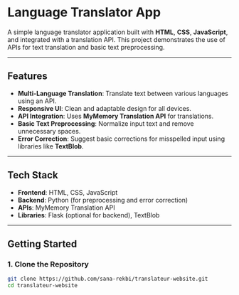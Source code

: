 # Language Translator App

A simple language translator application built with **HTML**, **CSS**, **JavaScript**, and integrated with a translation API. This project demonstrates the use of APIs for text translation and basic text preprocessing.

---

## Features
- **Multi-Language Translation**: Translate text between various languages using an API.
- **Responsive UI**: Clean and adaptable design for all devices.
- **API Integration**: Uses **MyMemory Translation API** for translations.
- **Basic Text Preprocessing**: Normalize input text and remove unnecessary spaces.
- **Error Correction**: Suggest basic corrections for misspelled input using libraries like **TextBlob**.

---

## Tech Stack
- **Frontend**: HTML, CSS, JavaScript
- **Backend**: Python (for preprocessing and error correction)
- **APIs**: MyMemory Translation API
- **Libraries**: Flask (optional for backend), TextBlob

---

## Getting Started

### 1. Clone the Repository
```bash
git clone https://github.com/sana-rekbi/translateur-website.git
cd translateur-website

